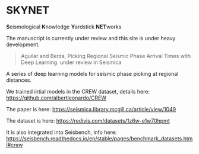 # SKYNET
**S**eismological **K**nowledge **Y**ardstick **NET**works

The manuscript is currently under review and this site is under heavy development.
> Aguilar and Berza, Picking Regional Seismic Phase Arrival Times with Deep Learning. under review in Seismica

A series of deep learning models for seismic phase picking at regional distances.

We trained intial models in the CREW dataset, details here: https://github.com/albertleonardo/CREW

The paper is here: https://seismica.library.mcgill.ca/article/view/1049

The dataset is here: https://redivis.com/datasets/1z6w-e1w70hpmt

It is also integrated into Seisbench, info here: https://seisbench.readthedocs.io/en/stable/pages/benchmark_datasets.html#crew
